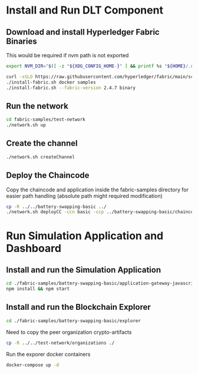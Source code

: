 # Install and Run DLT Component
## Download and install Hyperledger Fabric Binaries
This would be required if nvm path is not exported 
```bash
export NVM_DIR="$([ -z "${XDG_CONFIG_HOME-}" ] && printf %s "${HOME}/.nvm" || printf %s "${XDG_CONFIG_HOME}/nvm")"[ -s "$NVM_DIR/nvm.sh" ] && \. "$NVM_DIR/nvm.sh" # This loads nvm
```

```bash
curl -sSLO https://raw.githubusercontent.com/hyperledger/fabric/main/scripts/install-fabric.sh && chmod +x install-fabric.sh
./install-fabric.sh docker samples
./install-fabric.sh --fabric-version 2.4.7 binary
```

## Run the network
```bash
cd fabric-samples/test-network
./network.sh up
```

## Create the channel
```bash
./network.sh createChannel
```

## Deploy the Chaincode
Copy the chaincode and application inside the fabric-samples directory for easier path handling (absolute path might required modification)
```bash
cp -R ../../battery-swapping-basic ../
./network.sh deployCC -ccn basic -ccp ../battery-swapping-basic/chaincode-go -ccl go
```


# Run Simulation Application and Dashboard
## Install and run the Simulation Application
```bash
cd ./fabric-samples/battery-swapping-basic/application-gateway-javascript
npm install && npm start
```

## Install and run the Blockchain Explorer
```bash
cd ./fabric-samples/battery-swapping-basic/explorer
```

Need to copy the peer organization crypto-artifacts
```bash
cp -R ../../test-network/organizations ./ 
```

Run the exporer docker containers
```bash
docker-compose up -d
```